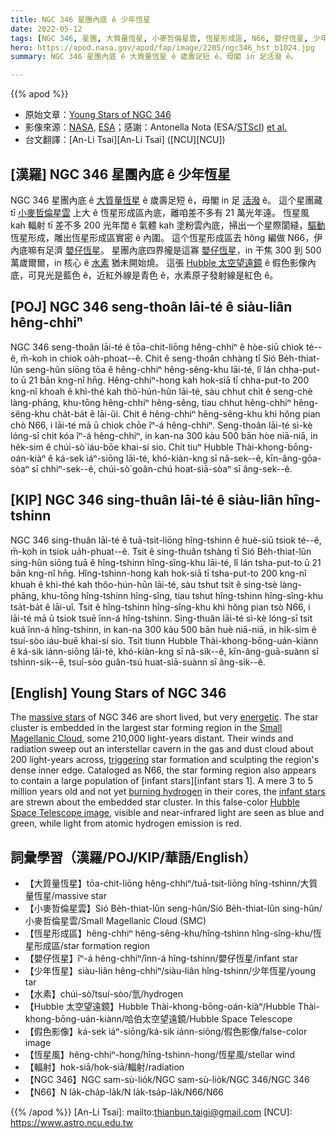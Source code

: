 ```yaml
---
title: NGC 346 星團內底 ê 少年恆星
date: 2022-05-12
tags: [NGC 346, 星團, 大質量恆星, 小麥哲倫星雲, 恆星形成區, N66, 嬰仔恆星, 少年恆星, 水素, Hubble 太空望遠鏡, 假色影像, 恆星風, 輻射]
hero: https://apod.nasa.gov/apod/fap/image/2205/ngc346_hst_b1024.jpg
summary: NGC 346 星團內底 ê 大質量恆星 ê 歲壽足短 ê，毋閣 in 足活潑 ê。

---
```


{{% apod %}}

- 原始文章：[Young Stars of NGC 346](https://apod.nasa.gov/apod/)
- 影像來源：[NASA](https://www.nasa.gov/), [ESA](https://www.esa.int/)；感謝：Antonella Nota (ESA/[STScI](https://www.stsci.edu/)) [et al.](https://www.stsci.edu/cgi-bin/get-address-info?id=10248&markupFormat=html&observatory=HST)
- 台文翻譯：[An-Li Tsai][An-Li Tsai] ([NCU][NCU])

## [漢羅] NGC 346 星團內底 ê 少年恆星
NGC 346 星團內底 ê [大質量恆星][massive stars] ê 歲壽足短 ê，毋閣 in 足 [活潑][energetic] ê。
這个星團藏 tī [小麥哲倫星雲][Small Magellanic Cloud t] 上大 ê 恆星形成區內底，離咱差不多有 21 萬光年遠。
恆星風 kah 輻射 tī 差不多 200 光年闊 ê 氣體 kah 塗粉雲內底，掃出一个星際閬縫，[驅動][triggering] 恆星形成，雕出恆星形成區實密 ê 內圍。
這个恆星形成區去 hŏng 編做 N66，伊內底嘛有足濟 [嬰仔恆星][infant stars]。
星團內底四界攏是這寡 [嬰仔恆星][infant stars 2]，in 干焦 300 到 500 萬歲爾爾，in 核心 ê [水素][burning hydrogen] 猶未開始燒。
這張 [Hubble 太空望遠鏡][Hubble Space Telescope image] ê 假色影像內底，可見光是藍色 ê，近紅外線是青色 ê，水素原子發射線是紅色 ê。

## [POJ] NGC 346 seng-thoân lāi-té ê siàu-liân hêng-chhiⁿ
NGC 346 seng-thoân lāi-té ê tōa-chit-liōng hêng-chhiⁿ ê hòe-siū chiok té--ê, m̄-koh in chiok oa̍h-phoat--ê.
Chit ê seng-thoân chhàng tī Sió Be̍h-thiat-lûn seng-hûn siōng tōa ê hêng-chhiⁿ hêng-sêng-khu lāi-té, lî lán chha-put-to ū 21 bān kng-nî hn̄g.
Hêng-chhiⁿ-hong kah hok-siā tī chha-put-to 200 kng-nî khoah ê khì-thé kah thô͘-hún-hûn lāi-té, sàu chhut chi̍t ê seng-chè làng-phāng, khu-tōng hêng-chhiⁿ hêng-sêng, tiau chhut hêng-chhiⁿ hêng-sêng-khu cha̍t-ba̍t ê lāi-ûi.
Chit ê hêng-chhiⁿ hêng-sêng-khu khì hŏng pian chò N66, i lāi-té mā ū chiok chōe îⁿ-á hêng-chhiⁿ.
Seng-thoân lāi-té sì-kè lóng-sī  chit kóa îⁿ-á hêng-chhiⁿ, in kan-na 300 kàu 500 bān hòe niā-niā, in he̍k-sim ê chúi-sò͘ iáu-bōe khai-sí sio.
Chit tiuⁿ Hubble Thài-khong-bōng-oán-kiàⁿ ê ká-sek iáⁿ-siōng lāi-té, khó-kiàn-kng sī nâ-sek--ê, kīn-âng-gōa-sòaⁿ sī chhiⁿ-sek--ê, chúi-sò͘ goân-chú hoat-siā-sòaⁿ sī âng-sek--ê.

## [KIP] NGC 346 sing-thuân lāi-té ê siàu-liân hîng-tshinn
NGC 346 sing-thuân lāi-té ê tuā-tsit-liōng hîng-tshinn ê huè-siū tsiok té--ê, m̄-koh in tsiok ua̍h-phuat--ê.
Tsit ê sing-thuân tshàng tī Sió Be̍h-thiat-lûn sing-hûn siōng tuā ê hîng-tshinn hîng-sîng-khu lāi-té, lî lán tsha-put-to ū 21 bān kng-nî hn̄g.
Hîng-tshinn-hong kah hok-siā tī tsha-put-to 200 kng-nî khuah ê khì-thé kah thôo-hún-hûn lāi-té, sàu tshut tsi̍t ê sing-tsè làng-phāng, khu-tōng hîng-tshinn hîng-sîng, tiau tshut hîng-tshinn hîng-sîng-khu tsa̍t-ba̍t ê lāi-uî.
Tsit ê hîng-tshinn hîng-sîng-khu khì hŏng pian tsò N66, i lāi-té mā ū tsiok tsuē înn-á hîng-tshinn.
Sing-thuân lāi-té sì-kè lóng-sī  tsit kuá înn-á hîng-tshinn, in kan-na 300 kàu 500 bān huè niā-niā, in hi̍k-sim ê tsuí-sòo iáu-buē khai-sí sio.
Tsit tiunn Hubble Thài-khong-bōng-uán-kiànn ê ká-sik iánn-siōng lāi-té, khó-kiàn-kng sī nâ-sik--ê, kīn-âng-guā-suànn sī tshinn-sik--ê, tsuí-sòo guân-tsú huat-siā-suànn sī âng-sik--ê.

## [English] Young Stars of NGC 346
The [massive stars][massive stars] of NGC 346 are short lived, but very [energetic][energetic].
The star cluster is embedded in the largest star forming region in the [Small Magellanic Cloud][Small Magellanic Cloud e], some 210,000 light-years distant.
Their winds and radiation sweep out an interstellar cavern in the gas and dust cloud about 200 light-years across, [triggering][triggering] star formation and sculpting the region's dense inner edge.
Cataloged as N66, the star forming region also appears to contain a large population of [infant stars][infant stars 1].
A mere 3 to 5 million years old and not yet [burning hydrogen][burning hydrogen] in their cores, the [infant stars][infant stars 2] are strewn about the embedded star cluster.
In this false-color [Hubble Space Telescope image][Hubble Space Telescope image], visible and near-infrared light are seen as blue and green, while light from atomic hydrogen emission is red.

## 詞彙學習（漢羅/POJ/KIP/華語/English）
- 【大質量恆星】tōa-chit-liōng hêng-chhiⁿ/tuā-tsit-liōng hîng-tshinn/大質量恆星/massive star
- 【小麥哲倫星雲】Sió Be̍h-thiat-lûn seng-hûn/Sió Be̍h-thiat-lûn sing-hûn/小麥哲倫星雲/Small Magellanic Cloud (SMC)
- 【恆星形成區】hêng-chhiⁿ hêng-sêng-khu/hîng-tshinn hîng-sîng-khu/恆星形成區/star formation region
- 【嬰仔恆星】îⁿ-á hêng-chhiⁿ/înn-á hîng-tshinn/嬰仔恆星/infant star
- 【少年恆星】siàu-liân hêng-chhiⁿ/siàu-liân hîng-tshinn/少年恆星/young tar
- 【水素】chúi-sò͘/tsuí-sòo/氫/hydrogen
- 【Hubble 太空望遠鏡】Hubble Thài-khong-bōng-oán-kiàⁿ/Hubble Thài-khong-bōng-uán-kiànn/哈伯太空望遠鏡/Hubble Space Telescope
- 【假色影像】ká-sek iáⁿ-siōng/ká-sik iánn-siōng/假色影像/false-color image
- 【恆星風】hêng-chhiⁿ-hong/hîng-tshinn-hong/恆星風/stellar wind
- 【輻射】hok-siā/hok-siā/輻射/radiation
- 【NGC 346】NGC sam-sù-lio̍k/NGC sam-sù-lio̍k/NGC 346/NGC 346
- 【N66】N la̍k-cha̍p-la̍k/N la̍k-tsa̍p-la̍k/N66/N66

{{% /apod %}}
[An-Li Tsai]: mailto:thianbun.taigi@gmail.com
[NCU]: https://www.astro.ncu.edu.tw

[copyright]: https://apod.nasa.gov/apod/fap/lib/about_apod.html#srapply

[massive stars]:https://apod.nasa.gov/apod/ap991130.html
[energetic]:https://chandra.harvard.edu/photo/2003/ngc346/index.html
[Small Magellanic Cloud e]:https://apod.nasa.gov/apod/ap210105.html
[Small Magellanic Cloud t]:https://apod.tw/daily/20210105/
[triggering]:https://www.spitzer.caltech.edu/news/ssc2005-23-spitzer-captures-cosmic-mountains-of-creation
[infant stars]:https://apod.nasa.gov/apod/ap080916.html
[burning hydrogen]:https://solarsystem.nasa.gov/genesismission/science/module1/index.html
[infant stars 2]:https://chandra.harvard.edu/edu/formal/stellar_ev/story/index2.html
[Hubble Space Telescope image]:https://hubblesite.org/contents/media/images/2005/35/1818-Image.html
